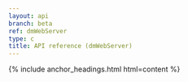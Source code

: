 ```yaml
---
layout: api
branch: beta
ref: dmWebServer
type: c
title: API reference (dmWebServer)
---
```

{% include anchor_headings.html html=content %}